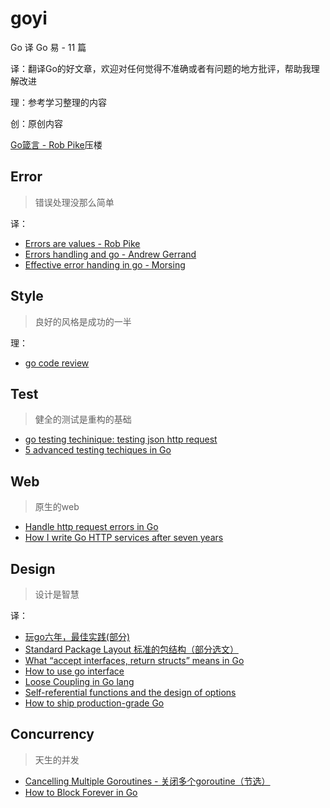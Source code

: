 # goyi
Go 译 Go 易 - 11 篇

译：翻译Go的好文章，欢迎对任何觉得不准确或者有问题的地方批评，帮助我理解改进

理：参考学习整理的内容

创：原创内容

[Go箴言 - Rob Pike](https://github.com/xuezhaojun/goyi/blob/master/articles/Go%20Proverbs.md)压楼

## Error

> 错误处理没那么简单

译：

* [Errors are values - Rob Pike](https://github.com/xuezhaojun/goyi/blob/master/articles/errors%20are%20values.md)
* [Errors handling and go - Andrew Gerrand](https://github.com/xuezhaojun/goyi/blob/master/articles/error%20handling%20and%20go.md)
* [Effective error handing in go - Morsing](https://github.com/xuezhaojun/goyi/blob/master/articles/effective%20error%20handling%20in%20go.md)

## Style

> 良好的风格是成功的一半

理：

* [go code review](https://github.com/xuezhaojun/goyi/blob/master/articles/go%20code%20review.md)

## Test

> 健全的测试是重构的基础

* [go testing techinique: testing json http request](https://github.com/xuezhaojun/goyi/blob/master/articles/go%20testing%20techinique%20testing%20json%20http%20request.md)
* [5 advanced testing techiques in Go](https://github.com/xuezhaojun/goyi/blob/master/articles/5%20advanced%20testing%20techniques%20in%20Go.md)

## Web

> 原生的web

* [Handle http request errors in Go](https://github.com/xuezhaojun/goyi/blob/master/articles/Handle%20Http%20request%20errors%20in%20go.md)
* [How I write Go HTTP services after seven years](https://github.com/xuezhaojun/goyi/blob/master/articles/18-8/How%20I%20write%20Go%20HTTP%20services%20after%20seven%20years.md)

## Design

> 设计是智慧

译：

* [玩go六年，最佳实践(部分)](https://github.com/xuezhaojun/goyi/blob/master/articles/best%20go%20practice%2Csix%20years%20in(part%20of%20it).md)
* [Standard Package Layout 标准的包结构（部分选文）](https://github.com/xuezhaojun/goyi/blob/master/articles/Standard%20Package%20Layout.md)
* [What “accept interfaces, return structs” means in Go](https://github.com/xuezhaojun/goyi/blob/master/articles/What%20%E2%80%9Caccept%20interfaces%2C%20return%20structs%E2%80%9D%20means%20in%20Go.md)
* [How to use go interface](https://github.com/xuezhaojun/goyi/blob/master/articles/how%20to%20use%20go%20interface.md)
* [Loose Coupling in Go lang](https://github.com/xuezhaojun/goyi/blob/master/articles/Loose%20Coupling%20in%20Go%20lang.md)
* [Self-referential functions and the design of options](https://github.com/xuezhaojun/goyi/blob/master/articles/18-8/Self-referential%20functions%20and%20the%20design%20of%20options.md)
* [How to ship production-grade Go](https://github.com/xuezhaojun/goyi/blob/master/articles/18-8/How%20to%20ship%20production-grade%20Go.md)

## Concurrency

> 天生的并发

* [Cancelling Multiple Goroutines - 关闭多个goroutine（节选）](https://github.com/xuezhaojun/goyi/blob/master/articles/Cancelling%20Multiple%20Goroutines.md)
* [How to Block Forever in Go](https://github.com/xuezhaojun/goyi/blob/master/articles/18-8/How%20to%20Block%20Forever%20in%20Go.md)
